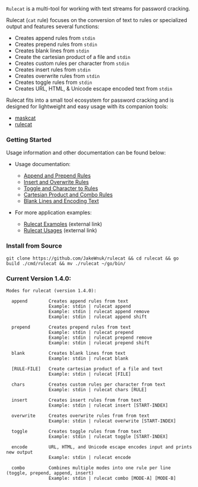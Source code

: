 `Rulecat` is a multi-tool for working with text streams for password cracking.

Rulecat (`cat` rule) focuses on the conversion of text to rules or specialized
output and features several functions:

- Creates append rules from `stdin`
- Creates prepend rules from `stdin`
- Creates blank lines from `stdin`
- Create the cartesian product of a file and `stdin`
- Creates custom rules per character from `stdin`
- Creates insert rules from `stdin`
- Creates overwrite rules from `stdin`
- Creates toggle rules from `stdin`
- Creates URL, HTML, & Unicode escape encoded text from `stdin`

Rulecat fits into a small tool ecosystem for password cracking and is designed for lightweight and easy usage with its companion tools:

- [maskcat](https://github.com/JakeWnuk/maskcat)
- [rulecat](https://github.com/JakeWnuk/rulecat)

### Getting Started

Usage information and other documentation can be found below:

- Usage documentation:
    - [Append and Prepend Rules](https://github.com/JakeWnuk/rulecat/blob/main/docs/APPEND_AND_PREPEND.md)
    - [Insert and Overwrite Rules](https://github.com/JakeWnuk/rulecat/blob/main/docs/INSERT_AND_OVERWRITE.md)
    - [Toggle and Character to Rules](https://github.com/JakeWnuk/rulecat/blob/main/docs/TOGGLE_AND_CHARACTER.md)
    - [Cartesian Product and Combo Rules](https://github.com/JakeWnuk/rulecat/blob/main/docs/CARTESIAN_AND_COMBO.md)
    - [Blank Lines and Encoding Text](https://github.com/JakeWnuk/rulecat/blob/main/docs/BLANK_AND_ENCODING.md)

- For more application examples: 
    - [Rulecat Examples](https://jakewnuk.com/posts/brewing-hash-cracking-resources-w-the-twin-cats/) (external link)
    - [Rulecat Usages](https://jakewnuk.com/posts/how-to-use-rulecat-to-crack-the-perfect-eggs-every-time/) (external link)

### Install from Source
```
git clone https://github.com/JakeWnuk/rulecat && cd rulecat && go build ./cmd/rulecat && mv ./rulecat ~/go/bin/
```

### Current Version 1.4.0:
```
Modes for rulecat (version 1.4.0):

  append        Creates append rules from text
                Example: stdin | rulecat append
                Example: stdin | rulecat append remove
                Example: stdin | rulecat append shift

  prepend       Creates prepend rules from text
                Example: stdin | rulecat prepend
                Example: stdin | rulecat prepend remove
                Example: stdin | rulecat prepend shift

  blank         Creates blank lines from text
                Example: stdin | rulecat blank

  [RULE-FILE]   Create cartesian product of a file and text
                Example: stdin | rulecat [FILE]

  chars         Creates custom rules per character from text
                Example: stdin | rulecat chars [RULE]

  insert        Creates insert rules from from text
                Example: stdin | rulecat insert [START-INDEX]

  overwrite     Creates overwrite rules from from text
                Example: stdin | rulecat overwrite [START-INDEX]

  toggle        Creates toggle rules from from text
                Example: stdin | rulecat toggle [START-INDEX]

  encode        URL, HTML, and Unicode escape encodes input and prints new output
                Example: stdin | rulecat encode

  combo         Combines multiple modes into one rule per line (toggle, prepend, append, insert)
                Example: stdin | rulecat combo [MODE-A] [MODE-B]
```
